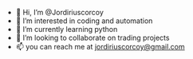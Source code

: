 - 👋 Hi, I’m @Jordiriuscorcoy
- 👀 I’m interested in coding and automation
- 🌱 I’m currently learning python 
- 💞️ I’m looking to collaborate on trading projects  
- 📫 you can reach me at jordiriuscorcoy@gmail.com

<!---
Jordiriuscorcoy/Jordiriuscorcoy is a ✨ special ✨ repository because its `README.md` (this file) appears on your GitHub profile.
You can click the Preview link to take a look at your changes.
--->

